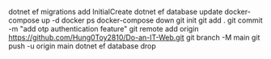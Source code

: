 dotnet ef migrations add InitialCreate
dotnet ef database update
docker-compose up -d
docker ps
docker-compose down
git init
git add .
git commit -m "add otp authentication feature"
git remote add origin https://github.com/Hung0Toy2810/Do-an-IT-Web.git
git branch -M main
git push -u origin main
dotnet ef database drop
